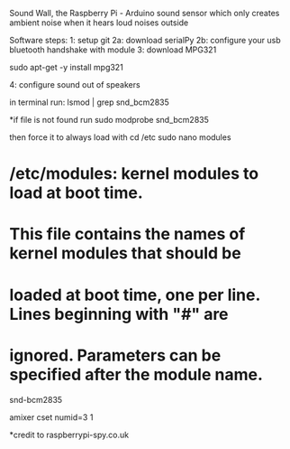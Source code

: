 Sound Wall, the Raspberry Pi - Arduino sound sensor which only creates ambient noise when it hears loud noises outside

Software steps: 
1: setup git
2a: download serialPy
2b: configure your usb bluetooth handshake with module
3: download MPG321

sudo apt-get -y install mpg321

4: configure sound out of speakers

in terminal run:
lsmod | grep snd_bcm2835

*if file is not found run
sudo modprobe snd_bcm2835

then force it to always load with
cd /etc
sudo nano modules

# /etc/modules: kernel modules to load at boot time.
# This file contains the names of kernel modules that should be
# loaded at boot time, one per line. Lines beginning with "#" are
# ignored. Parameters can be specified after the module name.
 
snd-bcm2835

amixer cset numid=3 1

*credit to raspberrypi-spy.co.uk